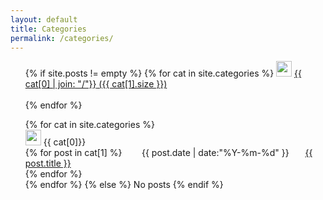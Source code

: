 ```yaml
---
layout: default
title: Categories
permalink: /categories/
---
```


<ul class="cate-box">
{% if site.posts != empty %}
{% for cat in site.categories %}
<img src="{{ site.baseurl }}/images/tree2.png" width="25" height="25"></img>
<a href="#{{ cat[0] }}" title="{{ cat[0] }}" rel="{{ cat[1].size }}">{{ cat[0] | join: "/"}}<span class="size"> ({{ cat[1].size }})</span></a><br><br>
{% endfor %}
</ul>

<ul class="cate-box2">
{% for cat in site.categories %}

<div id="{{ cat[0] }}"><img src="{{ site.baseurl }}/images/tree.png" width="25" height="25"></img>&nbsp;{{ cat[0]}}</div>
{% for post in cat[1] %}
&nbsp; &nbsp; &nbsp; &nbsp;<time datetime="{{ post.date | date:"%Y-%m-%d" }}">{{ post.date | date:"%Y-%m-%d" }}</time>&nbsp; <img src="{{ site.baseurl }}/images/ic_arrow1.gif" width="10" height="10"></img>&nbsp;
<a href="{{ site.baseurl }}{{ site.url }}{{ post.url }}" title="{{ post.title }}">{{ post.title }}</a><br/>
{% endfor %}
<br>
{% endfor %}
{% else %}
<span>No posts</span>
{% endif %}
</ul>


